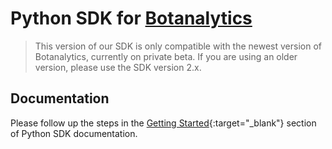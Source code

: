 # Python SDK for [Botanalytics](https://botanalytics.co)

> This version of our SDK is only compatible with the newest version of Botanalytics, currently on private beta.
> If you are using an older version, please use the SDK version 2.x.


## Documentation

Please follow up the steps in the [Getting Started](https://docs.beta.botanalytics.co/docs/integration/sdks/python/getting-started){:target="_blank"} section of Python SDK documentation.

